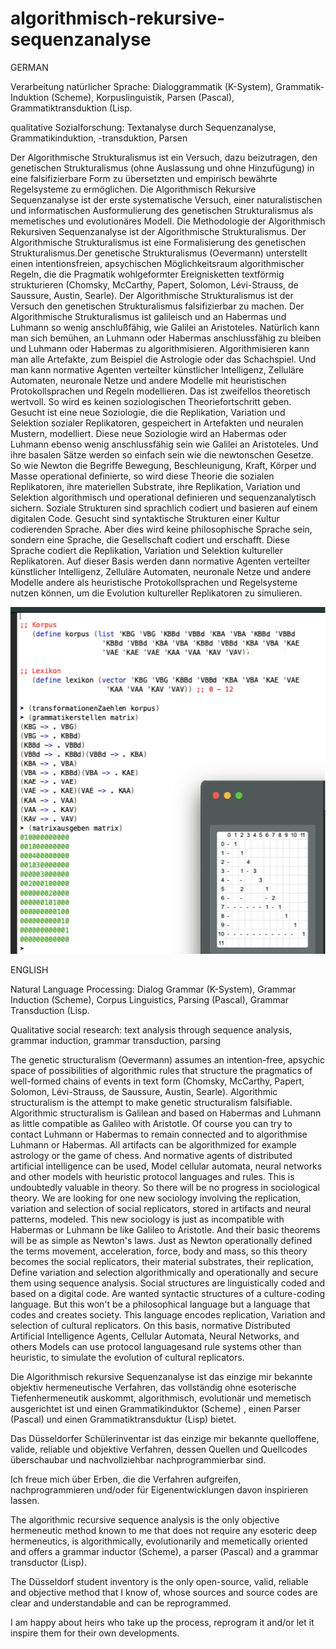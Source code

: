 # algorithmisch-rekursive-sequenzanalyse
GERMAN

Verarbeitung natürlicher Sprache:
Dialoggrammatik (K-System),
Grammatik-Induktion (Scheme),
Korpuslinguistik,
Parsen (Pascal),
Grammatiktransduktion (Lisp.

qualitative Sozialforschung: Textanalyse durch Sequenzanalyse, Grammatikinduktion, -transduktion, Parsen

Der Algorithmische Strukturalismus ist ein Versuch, dazu beizutragen, den genetischen Strukturalismus (ohne Auslassung und ohne Hinzufügung) in eine falsifizierbare Form zu übersetzten 
und empirisch bewährte Regelsysteme zu ermöglichen. Die Algorithmisch Rekursive Sequenzanalyse ist der erste systematische Versuch, 
einer naturalistischen und informatischen Ausformulierung des genetischen Strukturalismus als memetisches und evolutionäres Modell. 
Die Methodologie der Algorithmisch Rekursiven Sequenzanalyse ist der Algorithmische Strukturalismus. Der Algorithmische Strukturalismus
ist eine Formalisierung des genetischen Strukturalismus.Der genetische Strukturalismus (Oevermann) unterstellt einen intentionsfreien, 
apsychischen Möglichkeitsraum algorithmischer Regeln, die die Pragmatik wohlgeformter Ereignisketten textförmig strukturieren 
(Chomsky, McCarthy, Papert, Solomon, Lévi-Strauss, de Saussure, Austin, Searle). Der Algorithmische Strukturalismus ist der Versuch
den genetischen Strukturalismus falsifizierbar zu machen. Der Algorithmische Strukturalismus ist galileisch und an Habermas 
und Luhmann so wenig anschlußfähig, wie Galilei an Aristoteles. Natürlich kann man sich bemühen, an Luhmann oder Habermas 
anschlussfähig zu bleiben und Luhmann oder Habermas zu algorithmisieren. Algorithmisieren kann man alle Artefakte, 
zum Beispiel die Astrologie oder das Schachspiel. Und man kann normative Agenten verteilter künstlicher Intelligenz, 
Zelluläre Automaten, neuronale Netze und andere Modelle mit heuristischen Protokollsprachen und Regeln modellieren. 
Das ist zweifellos theoretisch wertvoll. So wird es keinen soziologischen Theoriefortschritt geben. Gesucht ist eine 
neue Soziologie, die die Replikation, Variation und Selektion sozialer Replikatoren, gespeichert in Artefakten und 
neuralen Mustern, modelliert. Diese neue Soziologie wird an Habermas oder Luhmann ebenso wenig anschlussfähig
sein wie Galilei an Aristoteles. Und ihre basalen Sätze werden so einfach sein wie die newtonschen Gesetze.
So wie Newton die Begriffe Bewegung, Beschleunigung, Kraft, Körper und Masse operational definierte, 
so wird diese Theorie die sozialen Replikatoren, ihre materiellen Substrate, ihre Replikation,
Variation und Selektion algorithmisch und operational definieren und sequenzanalytisch sichern. 
Soziale Strukturen sind sprachlich codiert und basieren auf einem digitalen Code. Gesucht sind 
syntaktische Strukturen einer Kultur codierenden Sprache. Aber dies wird keine philosophische Sprache sein,
sondern eine Sprache, die Gesellschaft codiert und erschafft. Diese Sprache codiert die Replikation, 
Variation und Selektion kultureller Replikatoren. Auf dieser Basis werden dann normative 
Agenten verteilter künstlicher Intelligenz, Zelluläre Automaten, neuronale Netze und andere 
Modelle andere als heuristische Protokollsprachen und Regelsysteme nutzen können, 
um die Evolution kultureller Replikatoren zu simulieren.

![Screenshot](./VKGinduktor.png)

ENGLISH

Natural Language Processing:
Dialog Grammar (K-System),
Grammar Induction (Scheme),
Corpus Linguistics,
Parsing (Pascal),
Grammar Transduction (Lisp.

Qualitative social research: text analysis through sequence analysis, grammar induction, grammar transduction, parsing

The genetic structuralism (Oevermann) assumes an intention-free, apsychic space of possibilities of algorithmic rules that structure the pragmatics of well-formed chains of events in text form (Chomsky, McCarthy, Papert, Solomon, Lévi-Strauss, de Saussure, Austin, Searle). Algorithmic structuralism is the attempt to make genetic structuralism falsifiable. Algorithmic structuralism is Galilean and based on Habermas and Luhmann as little compatible as Galileo with Aristotle. Of course you can try to contact Luhmann or Habermas to remain connected and to algorithmise Luhmann or Habermas. All artifacts can be algorithmized for example astrology or the game of chess. And normative agents of distributed artificial intelligence can be used, Model cellular automata, neural networks and other models with heuristic protocol languages ​​and rules. This is undoubtedly valuable in theory. So there will be no progress in sociological theory. We are looking for one new sociology involving the replication, variation and selection of social replicators, stored in artifacts and neural patterns, modeled. This new sociology is just as incompatible with Habermas or Luhmann be like Galileo to Aristotle. And their basic theorems will be as simple as Newton's laws. Just as Newton operationally defined the terms movement, acceleration, force, body and mass, so this theory becomes the social replicators, their material substrates, their replication, Define variation and selection algorithmically and operationally and secure them using sequence analysis. Social structures are linguistically coded and based on a digital code. Are wanted syntactic structures of a culture-coding language. But this won't be a philosophical language but a language that codes and creates society. This language encodes replication, Variation and selection of cultural replicators. On this basis, normative Distributed Artificial Intelligence Agents, Cellular Automata, Neural Networks, and others Models can use protocol languages ​​and rule systems other than heuristic, to simulate the evolution of cultural replicators.

Die Algorithmisch rekursive Sequenzanalyse ist das einzige mir bekannte objektiv hermeneutische Verfahren, das vollständig ohne esoterische Tiefenhermeneutik auskommt, algorithmisch, evolutionär und memetisch ausgerichtet ist und einen Grammatikinduktor (Scheme) , einen Parser (Pascal) und einen Grammatiktransduktur (Lisp) bietet. 

Das Düsseldorfer Schülerinventar ist das einzige mir bekannte quelloffene, valide, reliable und objektive Verfahren, dessen Quellen und Quellcodes überschaubar und nachvollziehbar nachprogrammierbar sind.

Ich freue mich über Erben, die die Verfahren aufgreifen, nachprogrammieren und/oder für Eigenentwicklungen davon inspirieren lassen.

The algorithmic recursive sequence analysis is the only objective hermeneutic method known to me that does not require any esoteric deep hermeneutics, is algorithmically, evolutionarily and memetically oriented and offers a grammar inductor (Scheme), a parser (Pascal) and a grammar transductor (Lisp).

The Düsseldorf student inventory is the only open-source, valid, reliable and objective method that I know of, whose sources and source codes are clear and understandable and can be reprogrammed.

I am happy about heirs who take up the process, reprogram it and/or let it inspire them for their own developments.
